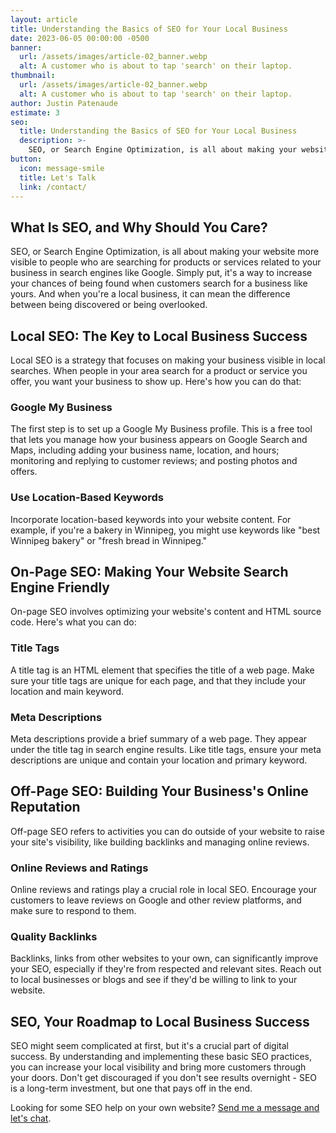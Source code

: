 ```yaml
---
layout: article
title: Understanding the Basics of SEO for Your Local Business
date: 2023-06-05 00:00:00 -0500
banner:
  url: /assets/images/article-02_banner.webp
  alt: A customer who is about to tap 'search' on their laptop.
thumbnail:
  url: /assets/images/article-02_banner.webp
  alt: A customer who is about to tap 'search' on their laptop.
author: Justin Patenaude
estimate: 3
seo:
  title: Understanding the Basics of SEO for Your Local Business
  description: >-
    SEO, or Search Engine Optimization, is all about making your website more visible to people who are searching for products or services related to your business...
button:
  icon: message-smile
  title: Let's Talk
  link: /contact/
---
```

## What Is SEO, and Why Should You Care?
SEO, or Search Engine Optimization, is all about making your website more visible to people who are searching for products or services related to your business in search engines like Google. Simply put, it's a way to increase your chances of being found when customers search for a business like yours. And when you're a local business, it can mean the difference between being discovered or being overlooked.

## Local SEO: The Key to Local Business Success
Local SEO is a strategy that focuses on making your business visible in local searches. When people in your area search for a product or service you offer, you want your business to show up. Here's how you can do that:

### Google My Business
The first step is to set up a Google My Business profile. This is a free tool that lets you manage how your business appears on Google Search and Maps, including adding your business name, location, and hours; monitoring and replying to customer reviews; and posting photos and offers.

### Use Location-Based Keywords
Incorporate location-based keywords into your website content. For example, if you're a bakery in Winnipeg, you might use keywords like "best Winnipeg bakery" or "fresh bread in Winnipeg."

## On-Page SEO: Making Your Website Search Engine Friendly
On-page SEO involves optimizing your website's content and HTML source code. Here's what you can do:

### Title Tags
A title tag is an HTML element that specifies the title of a web page. Make sure your title tags are unique for each page, and that they include your location and main keyword.

### Meta Descriptions
Meta descriptions provide a brief summary of a web page. They appear under the title tag in search engine results. Like title tags, ensure your meta descriptions are unique and contain your location and primary keyword.

## Off-Page SEO: Building Your Business's Online Reputation
Off-page SEO refers to activities you can do outside of your website to raise your site's visibility, like building backlinks and managing online reviews.

### Online Reviews and Ratings
Online reviews and ratings play a crucial role in local SEO. Encourage your customers to leave reviews on Google and other review platforms, and make sure to respond to them.

### Quality Backlinks
Backlinks, links from other websites to your own, can significantly improve your SEO, especially if they're from respected and relevant sites. Reach out to local businesses or blogs and see if they'd be willing to link to your website.

## SEO, Your Roadmap to Local Business Success
SEO might seem complicated at first, but it's a crucial part of digital success. By understanding and implementing these basic SEO practices, you can increase your local visibility and bring more customers through your doors. Don't get discouraged if you don't see results overnight - SEO is a long-term investment, but one that pays off in the end.

Looking for some SEO help on your own website? [Send me a message and let's chat](/contact/).